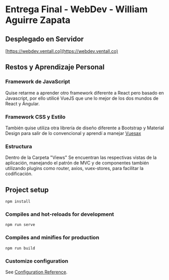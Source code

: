 # Entrega Final - WebDev - William Aguirre Zapata

## Desplegado en Servidor
[https://webdev.ventall.co](https://webdev.ventall.co)
## Restos y Aprendizaje Personal
### Framework de JavaScript
Quise retarme a aprender otro framework diferente a React pero basado en Javascript, por ello utilicé VueJS que une lo mejor de los dos mundos de React y Ángular.
### Framework CSS y Estilo
También quise utiliza otra librería de diseño diferente a Bootstrap y Material Design para salir de lo convencional y aprendí a manejar [Vuesax](https://github.com/lusaxweb/vuesax)
### Estructura
Dentro de la Carpeta "Views" Se encuentran las respectivas vistas de la aplicación, manejando el patrón de MVC y de componentes también utilizando plugins como router, axios, vuex-stores, para facilitar la codificación.
## Project setup
```
npm install
```

### Compiles and hot-reloads for development
```
npm run serve
```

### Compiles and minifies for production
```
npm run build
```

### Customize configuration
See [Configuration Reference](https://cli.vuejs.org/config/).
